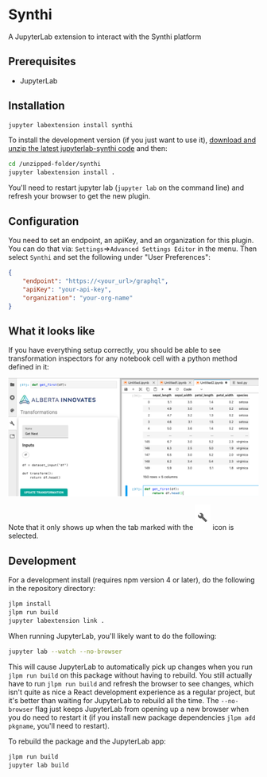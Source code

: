 # Synthi

A JupyterLab extension to interact with the Synthi platform

## Prerequisites

* JupyterLab

## Installation

```bash
jupyter labextension install synthi
```

To install the development version (if you just want to use it),
[download and unzip the latest jupyterlab-synthi code](https://github.com/cybera/jupyterlab-synthi/archive/master.zip)
and then:

```bash
cd /unzipped-folder/synthi
jupyter labextension install .
```

You'll need to restart jupyter lab (`jupyter lab` on the command line) and refresh
your browser to get the new plugin.

## Configuration

You need to set an endpoint, an apiKey, and an organization for this plugin.
You can do that via: `Settings`=>`Advanced Settings Editor` in the menu. Then
select `Synthi` and set the following under "User Preferences":

```json
{
    "endpoint": "https://<your_url>/graphql",
    "apiKey": "your-api-key",
    "organization": "your-org-name"
}
```

## What it looks like

If you have everything setup correctly, you should be able to see transformation
inspectors for any notebook cell with a python method defined in it:

![screenshot-1](docs/images/screenshot-1.png)

Note that it only shows up when the tab marked with the ![gear](docs/images/gear.png) icon is selected.

## Development

For a development install (requires npm version 4 or later), do the following in the repository directory:

```bash
jlpm install
jlpm run build
jupyter labextension link .
```

When running JupyterLab, you'll likely want to do the following:

```bash
jupyter lab --watch --no-browser
```

This will cause JupyterLab to automatically pick up changes when you run `jlpm run build` on this package
without having to rebuild. You still actually have to run `jlpm run build` and refresh the browser to see
changes, which isn't quite as nice a React development experience as a regular project, but it's better
than waiting for JupyterLab to rebuild all the time. The `--no-browser` flag just keeps JupyterLab from
opening up a new browser when you do need to restart it (if you install new package dependencies
`jlpm add pkgname`, you'll need to restart).

To rebuild the package and the JupyterLab app:

```bash
jlpm run build
jupyter lab build
```
